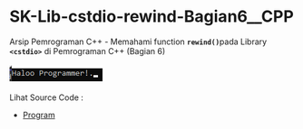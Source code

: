 # SK-Lib-cstdio-rewind-Bagian6__CPP
Arsip Pemrograman C++ - Memahami function <code><b>rewind()</b></code>pada Library <code><b>&lt;cstdio></b></code> di Pemrograman C++ (Bagian 6)<br><br>
<img src="https://github.com/RizkyKhapidsyah/SK-Lib-cstdio-rewind-Bagian6__CPP/blob/master/SK-Lib-cstdio-rewind-Bagian6__CPP/x64/result/001.PNG"><br><br>
Lihat Source Code : <br>
- <a href="https://github.com/RizkyKhapidsyah/SK-Lib-cstdio-rewind-Bagian6__CPP/blob/master/SK-Lib-cstdio-rewind-Bagian6__CPP/Source.cpp">Program</a>
